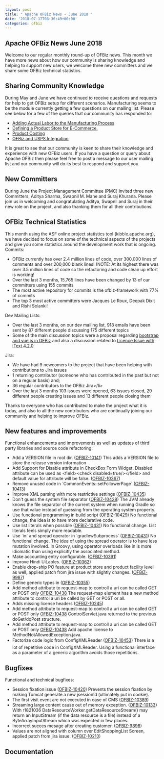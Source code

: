 ```yaml
---
layout: post
title: " Apache OFBiz News - June 2018 "
date: '2018-07-17T08:36:49+00:00'
categories: ofbiz
---
```

<h2>Apache OFBiz News June 2018 </h2>
Welcome to our regular monthly round-up of OFBiz news.
This month we have more news about how our community is sharing knowledge and helping to support new users, we welcome three new committers and we share some OFBiz technical statistics.
<!--more--> 
<h2>Sharing Community Knowledge</h2>
During May and June we have continued to receive questions and requests for help to get OFBiz setup for different scenarios. Manufacturing seems to be the module currently getting a few questions on our mailing list. Please see below for a few of the queries that our community has responded to: 
<ul>
<li><a href="https://s.apache.org/gVF8" target="_blank" rel="noopener">  Adding Actual Labor to the Manufacturing Process</a></li>
<li><a href="https://s.apache.org/I0yj" target="_blank" rel="noopener">  Defining a Product Store for E-Commerce.</a></li>
<li><a href="https://s.apache.org/RvDt" target="_blank" rel="noopener"> Product Costing </a> </li>
<li><a href="https://s.apache.org/7Dtj" target="_blank" rel="noopener"> OFBiz and USPS Integration </a> </li>
</ul>

It is great to see that our community is keen to share their knowledge and experience with new OFBiz users. If you have a question or query about Apache OFBiz then please feel free to post a message to our user mailing list and our community will do its best to respond and support you.
<h2>New Committers</h2>
During June the Project Management Committee (PMC) invited three new Committers, Aditya Sharma, Swapnil M. Mane and Suraj Khurana. Please join us in welcoming and congratulating Aditya, Swapnil and Suraj in their new role on the project, and also thanking them for all their contributions.
<h2>OFBiz Technical Statistics</h2>
This month using the ASF online project statistics tool (kibble.apache.org), we have decided to focus on some of the technical aspects of the projects and give you some statistics around the development work that is ongoing. 
Commits:
<ul><li>OFBiz currently has over 2.4 million lines of code, over 300,000 lines of comments and over 200,000 blank lines! (NOTE: At its highest there was over 3.5 million lines of code so the refactoring and code clean up effort is working!</li>
<li>Over the last 3 months, 15,765 lines have been changed by 13 of our committers using 155 commits</li>
<li>The most active repository for commits is the ofbiz-framework with 77% of commits</li>
<li>The top 3 most active committers were Jacques Le Roux, Deepak Dixit and Rishi Solanki!</li>
</ul>
Dev Mailing Lists:
<ul><li>Over the last 3 months, on our dev mailing list,  918 emails have been sent by 87 different people discussing 175 different topics</li>
<li>Some of the main discussion topics were a proposal regarding  <a href="https://s.apache.org/Xgwl" target="_blank" rel="noopener">  bootstrap and vue.js in OFBiz</a> and also a discussion related to <a href="https://s.apache.org/C4NT" target="_blank" rel="noopener">  Licence Issue with iText 4.2.0</a>
</li>
</ul>
Jira:
<ul><li>We have had 9 newcomers to the project that have been helping with contributions to Jira issues</li>
<li>1 returning contributor (someone who has contributed in the past but not on a regular basis) and;</li>
<li>36 regular contributors to the OFBiz Jira>/li>
<li>Over the last 3 months 103 issues were opened, 63 issues closed, 29 different people creating issues and 13 different people closing them</li>
</ul>
Thanks to everyone who has contributed to make the project what it is today, and also to all the new contributors who are continually joining our community and helping to improve OFBiz.

<h2>New features and improvements</h2>
Functional enhancements and improvements as well as updates of third party libraries and source code refactoring:
<ul>
 	<li>Add a VERSION file in root dir. (<a href="https://issues.apache.org/jira/browse/OFBIZ-10141">OFBIZ-10141</a>)
This adds a VERSION file to store the release version information</li>
 	<li>Add Support for Disable attribute in CheckBox Form Widget. Disabled attribute can be used as
&lt;field&gt;&lt;check disabled=true/&gt;&lt;/field&gt; and default value for attribute will be false. (<a href="https://issues.apache.org/jira/browse/OFBIZ-10367">OFBIZ-10367</a>)</li>
 	<li>Remove unused code in `CommonEvents::setFollowerPage` (<a href="https://issues.apache.org/jira/browse/OFBIZ-10413">OFBIZ-10413</a>)</li>
 	<li>Improve XML parsing with more restrictive settings (<a href="https://issues.apache.org/jira/browse/OFBIZ-10435">OFBIZ-10435</a>)</li>
 	<li>Don't guess the system file separator (<a href="https://issues.apache.org/jira/browse/OFBIZ-10428">OFBIZ-10428</a>)
The JVM already knows the file separator of the current system when running Gradle so use that value instead of guessing from the operating system property.</li>
 	<li>Use functional programming in build script (<a href="https://issues.apache.org/jira/browse/OFBIZ-10429">OFBIZ-10429</a>)
No functional change, the idea is to have more declarative code.</li>
 	<li>Use list literals when possible (<a href="https://issues.apache.org/jira/browse/OFBIZ-10431">OFBIZ-10431</a>)
No functional change. List literals feels simply more readable.</li>
 	<li>Use `in` and spread operator in `gradlewSubprocess` (<a href="https://issues.apache.org/jira/browse/OFBIZ-10431">OFBIZ-10431</a>)
No functional change. The idea of using the spread operator is to have less mutation involved. In Groovy, using operator overloads like in is more idiomatic than using explicitly the associated method.</li>
 	<li>Make accounting entry configurable. (<a href="https://issues.apache.org/jira/browse/OFBIZ-10391">OFBIZ-10391</a>)</li>
 	<li>Improve Hindi UiLables. (<a href="https://issues.apache.org/jira/browse/OFBIZ-10362">OFBIZ-10362</a>)</li>
 	<li>Enable drop-ship PO feature at product store and product facility level as well, applied patch from jira issue with slightly changes. (<a href="https://issues.apache.org/jira/browse/OFBIZ-9987">OFBIZ-9987</a>)</li>
 	<li>Define generic types in (<a href="https://issues.apache.org/jira/browse/OFBIZ-10355">OFBIZ-10355</a>)</li>
 	<li>Add method attribute to request-map to controll a uri can be called GET or POST only <a href="https://issues.apache.org/jira/browse/OFBIZ-10438">OFBIZ-10438</a>
The request-map element has a new method attribute to control a uri be called by GET or POST or all.</li>
 	<li>Adds missing license headers (<a href="https://issues.apache.org/jira/browse/OFBIZ-10245">OFBIZ-10245</a>)</li>
 	<li>Add method attribute to request-map to controll a uri can be called GET or POST only <a href="https://issues.apache.org/jira/browse/OFBIZ-10438">OFBIZ-10438</a>
ControlServlet.java returned to the previous doGet/doPost structure.</li>
 	<li>Add method attribute to request-map to controll a uri can be called GET or POST only <a href="https://issues.apache.org/jira/browse/OFBIZ-10438">OFBIZ-10438</a>
Add apache license to MethodNotAllowedException.java.</li>
 	<li>Factorize code logic from ConfigXMLReader (<a href="https://issues.apache.org/jira/browse/OFBIZ-10453">OFBIZ-10453</a>)
There is a lot of repetitive code in ConfigXMLReader. Using a functional interface as a parameter of a generic algorithm avoids those repetitions.</li>
</ul>
<h2>Bugfixes</h2>
Functional and technical bugfixes:
<ul>
 	<li>Session fixation issue (<a href="https://issues.apache.org/jira/browse/OFBIZ-10420">OFBIZ-10420</a>)
Prevents the session fixation by making Tomcat generate a new jsessionId (ultimately put in cookie).</li>
 	<li>The first visit event are not executed in case of CMS (<a href="https://issues.apache.org/jira/browse/OFBIZ-10389">OFBIZ-10389</a>)</li>
 	<li>Streaming large content cause out of memory exception. (<a href="https://issues.apache.org/jira/browse/OFBIZ-10133">OFBIZ-10133</a>)
With r1821036 DataResourceWorker.getDataResourceStream() may return an InputStream (if the data resource is a file) instead of a ByteArrayInputStream which was expected in few places.</li>
 	<li>Incorrect succes mesage after creating customer. (<a href="https://issues.apache.org/jira/browse/OFBIZ-9898">OFBIZ-9898</a>)</li>
 	<li>Values are not aligned with column over EditShoppingList Screen, applied patch from jira issue. (<a href="https://issues.apache.org/jira/browse/OFBIZ-10210">OFBIZ-10210</a>)</li>
</ul>
<h2>Documentation</h2>
